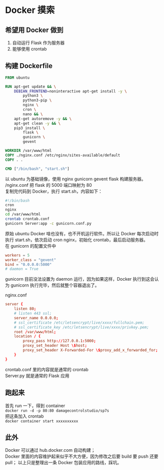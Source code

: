 # Docker 摸索

## 希望用 Docker 做到

1. 自动运行 Flask 作为服务器
2. 能够使用 crontab

## 构建 Dockerfile

``` Dockerfile
FROM ubuntu

RUN apt-get update && \
    DEBIAN_FRONTEND=noninteractive apt-get install -y \
        python3 \
        python3-pip \
        nginx \
        cron \
        nano && \
    apt-get autoremove -y && \
    apt-get clean -y && \
    pip3 install \
        flask \
        gunicorn \
        gevent

WORKDIR /var/www/html
COPY ./nginx.conf /etc/nginx/sites-available/default
COPY . .

CMD ["/bin/bash", "start.sh"]
```

以 ubuntu 为基础镜像，使用 nginx gunicorn gevent flask 构建服务器。  
/nginx.conf 把 flask 的 5000 端口映射为 80  
复制完代码到 Docker，执行 start.sh，内容如下：  

``` sh
#!/bin/bash
cron
nginx
cd /var/www/html
crontab crontab.conf
gunicorn Server:app -c gunicorn.conf.py
```

原始 ubuntu Docker 啥也没有，也不开机运行软件。所以让 Docker 每次启动时执行 start.sh，依次启动 cron nginx，初始化 crontab，最后启动服务器。  
在 gunicorn 的配置文件中  

``` conf
workers = 5
worker_class = "gevent"
bind = "0.0.0.0:5000"
# daemon = True
```

gunicorn 目前没法设置为 daemon 运行，因为如果这样，Docker 执行到这会认为 gunicorn 执行完毕，然后就整个容器退出了。  

nginx.conf  

``` conf
server {
    listen 80;
    # listen 443 ssl;
    server_name 0.0.0.0;
    # ssl_certificate /etc/letsencrypt/live/xxxx/fullchain.pem;
    # ssl_certificate_key /etc/letsencrypt/live/xxxx/privkey.pem;
    root /var/www/html;
    location / {
        proxy_pass http://127.0.0.1:5000;
        proxy_set_header Host \$host;
        proxy_set_header X-Forwarded-For \$proxy_add_x_forwarded_for;
    }
}
```

crontab.conf 里的内容就是通常的 crontab  
Server.py 就是通常的 Flask 应用  

## 跑起来

首先 run 一下，得到 container  
`docker run -d -p 80:80 damagecontrolstudio/sp7s`  
把这条加入 crontab  
`docker container start xxxxxxxxxx`

## 此外

Docker 可以通过 hub.docker.com 自动构建；  
Docker 里面的内容维护起来似乎不大方便，因为修改之后要 build 要 push 还要 pull； 
以上只是整理出一条 Docker 包装应用的路线，踩坑。  
